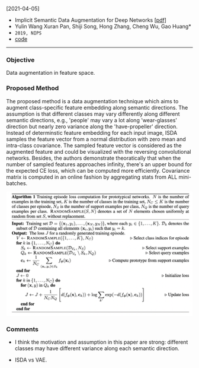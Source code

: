 [2021-04-05]
- Implicit Semantic Data Augmentation for Deep Networks [[pdf]](https://arxiv.org/pdf/1909.12220.pdf) 
- Yulin Wang Xuran Pan, Shiji Song, Hong Zhang, Cheng Wu, Gao Huang*
- `2019, NIPS`
- [code](https://github.com/blackfeather-wang/ISDA-for-Deep-Networks)

****

### Objective
Data augmentation in feature space.

### Proposed Method
The proposed method is a data augmentation technique which aims to augment class-specific feature embedding along semantic directions. The assumption is that different classes may vary differently along different semantic directions, e.g., 'people' may vary a lot along 'wear-glasses' direction but nearly zero variance along the 'have-propeller' direction. Instead of determinstic feature embedding for each input image, ISDA samples the feature vector from a normal distribution with zero mean and intra-class covariance. The sampled feature vector is considered as the augmented feature and could be visualized with the reversing convolutional networks. Besides, the authors demonstrate theoratically that when the number of sampled features approaches infinity, there's an upper bound for the expected CE loss, which can be computed more efficiently. Covariance matrix is computed in an online fashion by aggregating stats from ALL mini-batches. 

![Alt text](https://github.com/han-liu/Papers/blob/master/figures/Prototypical%20Networks%20for%20Few-shot%20Learning.png?raw=true)


### Comments
- I think the motivation and assumption in this paper are strong: different classes may have different variance along each semantic direction. 

- ISDA vs VAE. 




